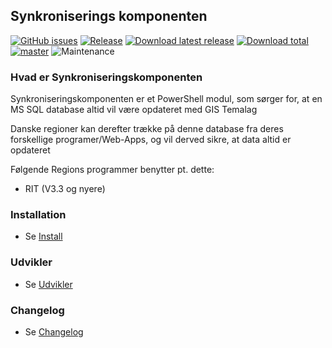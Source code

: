 ## Synkroniserings komponenten ##

[![GitHub issues](https://img.shields.io/github/issues/Danske-Regioner-Miljoe-Tvaerregional/PowerShell-RIT.svg?style=flat)](https://github.com/Danske-Regioner-Miljoe-Tvaerregional/PowerShell-RIT/issues)
[![Release](https://img.shields.io/github/release/Danske-Regioner-Miljoe-Tvaerregional/PowerShell-RIT.svg?style=flat)](https://github.com/Danske-Regioner-Miljoe-Tvaerregional/PowerShell-RIT/releases/latest)
[![Download latest release](https://img.shields.io/github/downloads/Danske-Regioner-Miljoe-Tvaerregional/PowerShell-RIT/latest/total.svg)](https://github.com/Danske-Regioner-Miljoe-Tvaerregional/PowerShell-RIT/releases/latest)
[![Download total](https://img.shields.io/github/downloads/Danske-Regioner-Miljoe-Tvaerregional/PowerShell-RIT/total.svg)](https://github.com/Danske-Regioner-Miljoe-Tvaerregional/PowerShell-RIT/releases)
[![master](https://img.shields.io/badge/master-stable-green.svg?maxAge=2592000)]()
![Maintenance](https://img.shields.io/badge/Maintained-Yes-green.svg)

### Hvad er Synkroniseringskomponenten ###

Synkroniseringskomponenten er et PowerShell modul, som sørger for, at en MS SQL database altid vil være opdateret med GIS Temalag

Danske regioner kan derefter trække på denne database fra deres forskellige programer/Web-Apps, og vil derved sikre, at data altid er opdateret

Følgende Regions programmer benytter pt. dette:

* RIT (V3.3 og nyere)

### Installation ###

* Se [Install](https://github.com/Danske-Regioner-Miljoe-Tvaerregional/PowerShell-RIT/blob/master/INSTALL.MD)

### Udvikler ###

* Se [Udvikler](https://github.com/Danske-Regioner-Miljoe-Tvaerregional/PowerShell-RIT/blob/master/DEVELOPER.MD)

### Changelog ###

* Se [Changelog](https://github.com/Danske-Regioner-Miljoe-Tvaerregional/PowerShell-RIT/blob/master/CHANGELOG.MD)
